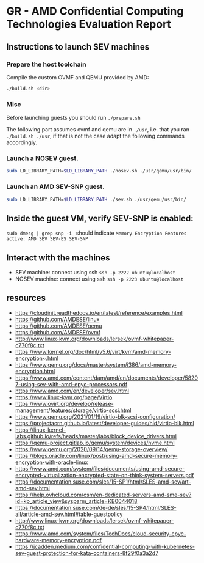 # GR - AMD Confidential Computing Technologies Evaluation Report

## Instructions to launch SEV machines

### Prepare the host toolchain
Compile the custom OVMF and QEMU provided by AMD:

```bash
./build.sh <dir>
```

### Misc
Before launching guests you should run `./prepare.sh`

The following part assumes ovmf and qemu are in `./usr`, i.e. that you ran `./build.sh ./usr`, if that is not the case adapt the following commands accordingly.

### Launch a NOSEV guest. 

```bash
sudo LD_LIBRARY_PATH=$LD_LIBRARY_PATH ./nosev.sh ./usr/qemu/usr/bin/
```

### Launch an AMD SEV-SNP guest. 

```bash
sudo LD_LIBRARY_PATH=$LD_LIBRARY_PATH ./sev.sh ./usr/qemu/usr/bin/
```

## Inside the guest VM, verify SEV-SNP is enabled:
`sudo dmesg | grep snp -i ` should indicate `Memory Encryption Features active: AMD SEV SEV-ES SEV-SNP`

## Interact with the machines
- SEV machine: connect using ssh `ssh -p 2222 ubuntu@localhost`
- NOSEV machine: connect using ssh `ssh -p 2223 ubuntu@localhost`

## resources
- <https://cloudinit.readthedocs.io/en/latest/reference/examples.html>
- <https://github.com/AMDESE/linux>
- <https://github.com/AMDESE/qemu>
- <https://github.com/AMDESE/ovmf>
- <http://www.linux-kvm.org/downloads/lersek/ovmf-whitepaper-c770f8c.txt>
- <https://www.kernel.org/doc/html/v5.6/virt/kvm/amd-memory-encryption~.html>
- <https://www.qemu.org/docs/master/system/i386/amd-memory-encryption.html>
- <https://www.amd.com/content/dam/amd/en/documents/developer/58207-using-sev-with-amd-epyc-processors.pdf>
- <https://www.amd.com/en/developer/sev.html>
- <https://www.linux-kvm.org/page/Virtio>
- <https://www.ovirt.org/develop/release-management/features/storage/virtio-scsi.html>
- <https://www.qemu.org/2021/01/19/virtio-blk-scsi-configuration/>
- <https://projectacrn.github.io/latest/developer-guides/hld/virtio-blk.html>
- <https://linux-kernel-labs.github.io/refs/heads/master/labs/block_device_drivers.html>
- <https://qemu-project.gitlab.io/qemu/system/devices/nvme.html>
- <https://www.qemu.org/2020/09/14/qemu-storage-overview/>
- <https://blogs.oracle.com/linux/post/using-amd-secure-memory-encryption-with-oracle-linux>
- <https://www.amd.com/system/files/documents/using-amd-secure-encrypted-virtualization-encrypted-state-on-think-system-servers.pdf>
- <https://documentation.suse.com/sles/15-SP1/html/SLES-amd-sev/art-amd-sev.html>
- <https://help.ovhcloud.com/csm/en-dedicated-servers-amd-sme-sev?id=kb_article_view&sysparm_article=KB0044018>
- <https://documentation.suse.com/de-de/sles/15-SP4/html/SLES-all/article-amd-sev.html#table-guestpolicy>
- <http://www.linux-kvm.org/downloads/lersek/ovmf-whitepaper-c770f8c.txt>
- <https://www.amd.com/system/files/TechDocs/cloud-security-epyc-hardware-memory-encryption.pdf>
- <https://jcadden.medium.com/confidential-computing-with-kubernetes-sev-guest-protection-for-kata-containers-8f29f0a3a2d7>
